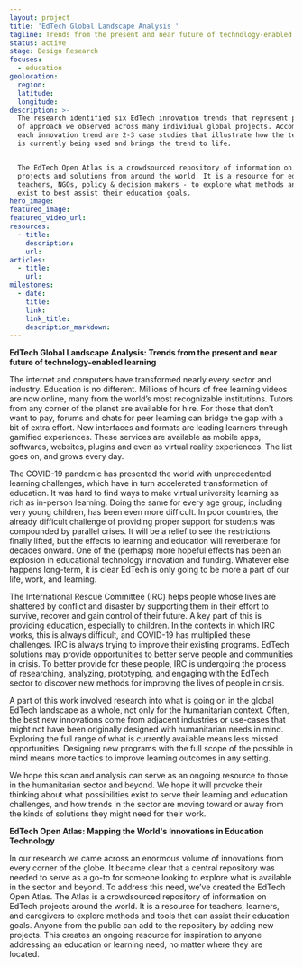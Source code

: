 ```yaml
---
layout: project
title: 'EdTech Global Landscape Analysis '
tagline: Trends from the present and near future of technology-enabled learning
status: active
stage: Design Research
focuses:
  - education
geolocation:
  region:
  latitude:
  longitude:
description: >-
  The research identified six EdTech innovation trends that represent patterns
  of approach we observed across many individual global projects. Accompanying
  each innovation trend are 2-3 case studies that illustrate how the technology
  is currently being used and brings the trend to life. 


  The EdTech Open Atlas is a crowdsourced repository of information on EdTech
  projects and solutions from around the world. It is a resource for educators -
  teachers, NGOs, policy & decision makers - to explore what methods and tools
  exist to best assist their education goals.
hero_image:
featured_image:
featured_video_url:
resources:
  - title:
    description:
    url:
articles:
  - title:
    url:
milestones:
  - date:
    title:
    link:
    link_title:
    description_markdown:
---
```

**EdTech Global Landscape Analysis: Trends from the present and near future of technology-enabled learning**

The internet and computers have transformed nearly every sector and industry. Education is no different. Millions of hours of free learning videos are now online, many from the world’s most recognizable institutions. Tutors from any corner of the planet are available for hire. For those that don’t want to pay, forums and chats for peer learning can bridge the gap with a bit of extra effort. New interfaces and formats are leading learners through gamified experiences. These services are available as mobile apps, softwares, websites, plugins and even as virtual reality experiences. The list goes on, and grows every day.

The COVID-19 pandemic has presented the world with unprecedented learning challenges, which have in turn accelerated transformation of education. It was hard to find ways to make virtual university learning as rich as in-person learning. Doing the same for every age group, including very young children, has been even more difficult. In poor countries, the already difficult challenge of providing proper support for students was compounded by parallel crises. It will be a relief to see the restrictions finally lifted, but the effects to learning and education will reverberate for decades onward. One of the (perhaps) more hopeful effects has been an explosion in educational technology innovation and funding. Whatever else happens long-term, it is clear EdTech is only going to be more a part of our life, work, and learning.

The International Rescue Committee (IRC) helps people whose lives are shattered by conflict and disaster by supporting them in their effort to survive, recover and gain control of their future. A key part of this is providing education, especially to children. In the contexts in which IRC works, this is always difficult, and COVID-19 has multiplied these challenges. IRC is always trying to improve their existing programs. EdTech solutions may provide opportunities to better serve people and communities in crisis. To better provide for these people, IRC is undergoing the process of researching, analyzing, prototyping, and engaging with the EdTech sector to discover new methods for improving the lives of people in crisis.

A part of this work involved research into what is going on in the global EdTech landscape as a whole, not only for the humanitarian context. Often, the best new innovations come from adjacent industries or use-cases that might not have been originally designed with humanitarian needs in mind. Exploring the full range of what is currently available means less missed opportunities. Designing new programs with the full scope of the possible in mind means more tactics to improve learning outcomes in any setting.

We hope this scan and analysis can serve as an ongoing resource to those in the humanitarian sector and beyond. We hope it will provoke their thinking about what possibilities exist to serve their learning and education challenges, and how trends in the sector are moving toward or away from the kinds of solutions they might need for their work.

**EdTech Open Atlas: Mapping the World's Innovations in Education Technology**

In our research we came across an enormous volume of innovations from every corner of the globe. It became clear that a central repository was needed to serve as a go-to for someone looking to explore what is available in the sector and beyond. To address this need, we’ve created the EdTech Open Atlas. The Atlas is a crowdsourced repository of information on EdTech projects around the world. It is a resource for teachers, learners, and caregivers to explore methods and tools that can assist their education goals. Anyone from the public can add to the repository by adding new projects. This creates an ongoing resource for inspiration to anyone addressing an education or learning need, no matter where they are located.
